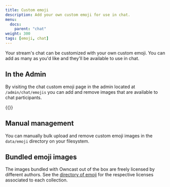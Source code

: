 ```yaml
---
title: Custom emoji
description: Add your own custom emoji for use in chat.
menu:
  docs:
    parent: "chat"
weight: 300
tags: [emoji, chat]
---
```


Your stream's chat can be customized with your own custom emoji. You can add as many as you'd like and they'll be available to use in chat.

## In the Admin

By visiting the chat custom emoji page in the admin located at `/admin/chat/emojis` you can add and remove images that are available to chat participants.

{{<versionsupport feature="Emoji management" version="0.1.0">}}

## Manual management

You can manually bulk upload and remove custom emoji images in the `data/emoji` directory on your filesystem.

## Bundled emoji images

The images bundled with Owncast out of the box are freely licensed by different authors. See the [directory of emoji](https://github.com/owncast/owncast/tree/develop/static/img/emoji) for the respective licenses associated to each collection.
